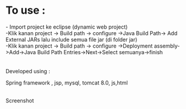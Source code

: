 


<h1>To use :</h1>
- Import project ke eclipse (dynamic web project)<br />
-Klik kanan project -> Build path -> configure ->Java Build Path-> Add External JARs lalu include semua file jar (di folder jar)<br />
-Klik kanan project -> Build path -> configure ->Deployment assembly->Add->Java Build Path Entries->Next->Select semuanya->finish<br />

<br />
<br />
Developed using :
<br />

Spring framework , jsp, mysql, tomcat 8.0, js,html 

<br> Screenshot
<br>
<img src= "https://i.ibb.co/4ptYsQ6/login.png" alt="" />
<br>
<img src= "https://ibb.co/y5k31wG" alt="" />
<br>
<img src= "https://ibb.co/9vSzzKm" alt="" />
<br>
<img src= "https://ibb.co/1XhLHKG" alt="" />
<br>
<img src= "https://ibb.co/Tg8W53L" alt="" />







